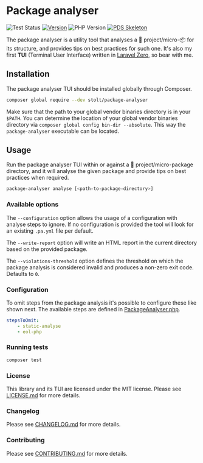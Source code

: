 # Package analyser

![Test Status](https://github.com/raphaelstolt/package-analyser/workflows/test/badge.svg)
[![Version](http://img.shields.io/packagist/v/stolt/package-analyser.svg?style=flat)](https://packagist.org/packages/stolt/package-analyser)
![PHP Version](https://img.shields.io/badge/php-8.2+-ff69b4.svg)
[![PDS Skeleton](https://img.shields.io/badge/pds-skeleton-blue.svg?style=flat)](https://github.com/php-pds/skeleton)

The package analyser is a utility tool that analyses a 🐘 project/micro-📦
for its structure, and provides tips on best practices for such one. It's also my first __TUI__ (Terminal User Interface)
written in [Laravel Zero](https://laravel-zero.com/), so bear with me.

## Installation

The package analyser TUI should be installed globally through Composer.

``` bash
composer global require --dev stolt/package-analyser
```

Make sure that the path to your global vendor binaries directory is in your `$PATH`.
You can determine the location of your global vendor binaries directory via
`composer global config bin-dir --absolute`. This way the `package-analyser`
executable can be located.

## Usage

Run the package analyser TUI within or against a 🐘 project/micro-package directory, and it will analyse
the given package and provide tips on best practices when required.

``` bash
package-analyser analyse [<path-to-package-directory>]
```

### Available options

The `--configuration` option allows the usage of a configuration with analyse steps to ignore. If no configuration
is provided the tool will look for an existing `.pa.yml` file per default.

The `--write-report` option will write an HTML report in the current directory based on the provided package.

The `--violations-threshold` option defines the threshold on which the package analysis is considered invalid 
and produces a non-zero exit code. Defaults to `0`.

### Configuration

To omit steps from the package analysis it's possible to configure these like shown next. The available
steps are defined in [PackageAnalyser.php](app/Domain/PackageAnalyser.php).

```yaml
stepsToOmit:
    - static-analyse
    - eol-php
```

### Running tests

``` bash
composer test
```

### License

This library and its TUI are licensed under the MIT license. Please see [LICENSE.md](LICENSE.md) for more details.

### Changelog

Please see [CHANGELOG.md](CHANGELOG.md) for more details.

### Contributing

Please see [CONTRIBUTING.md](.github/CONTRIBUTING.md) for more details.
